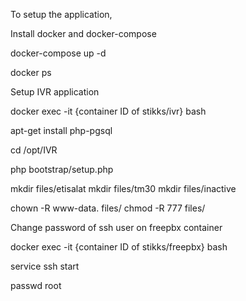 To setup the application, 

Install docker and docker-compose

docker-compose up -d

docker ps

Setup IVR application

docker exec -it {container ID of stikks/ivr} bash

apt-get install php-pgsql

cd /opt/IVR

php bootstrap/setup.php

mkdir files/etisalat
mkdir files/tm30
mkdir files/inactive

chown -R www-data. files/
chmod -R 777 files/

Change password of ssh user on freepbx container

docker exec -it {container ID of stikks/freepbx} bash

service ssh start

passwd root
